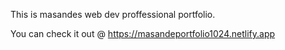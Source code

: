 This is masandes web dev proffessional portfolio.

You can check it out @ https://masandeportfolio1024.netlify.app
